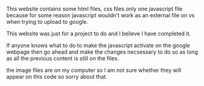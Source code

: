 This website contains some html files, css files only one javascript file because for some reason javascript wouldn't work as an external file on vs when trying to upload to google.

This website was just for a project to do and I believe I have completed it. 

If anyone knows what to do to make the javascript activate on the google webpage then go ahead and make the changes necsessary to do so as long as all the previous content is still on the files.

the image files are on my computer so I am not sure whether they will appear on this code so sorry about that.
